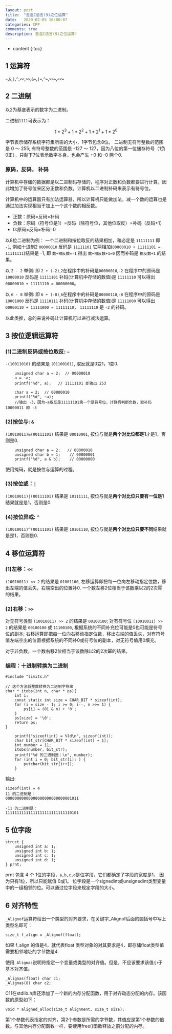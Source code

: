 ```yaml
---
layout: post
title:  "重温C语言(9)之位运算"
date:   2020-02-05 16:00:07
categories: CPP
comments: true
description: 重温C语言(9)之位运算!
---
```



* content
{:toc}

## 1 运算符
`~`,`&`,`|`,`^`,`<<`,`>>`,`&=`,`|=`,`^=`,`>>=`,`<<=`

## 2 二进制

以2为基底表示的数字为二进制。

二进制`1111`可表示为：
```math
1*2^3 + 1*2^2 + 1*2^1 + 1*2^0
```
字节表示储存系统字符集所需的大小，1字节包含8位。
二进制无符号整数的范围是 0 ～ 255;
有符号整数的范围是 -127 ～ 127，因为八位的第一位储存符号（1负 0正），只剩下7位表示数字本身。也会产生 +0 和 -0 两个0.

### 原码，反码， 补码
计算机中存储的数据都是以二进制码存储的，程序对正数和负数都要进行计算，因此增加了符号位来区分正数和负数。计算机以二进制补码来表示有符号位。

计算机中的运算器只有加法运算器，所以计算机只能做加法，减一个数的运算也是通过加法实现相当于加上一个这个数的相反数。
* 正数：原码=反码=补码
* 负数：原码（符号位是1）=反码（除符号位，其他位取反）=补码（反码+1）
* 0:原码=反码=补码=0

以8位二进制为例：
一个二进制和按位取反的结果相加，和必定是 `11111111` 即 `-1`, 例如十进制2 `00000010` 反码是 `11111101` 它两相加(`00000010 + 11111101 = 11111111`)结果是 -1, 即 `数+相反数=-1` 得出 `数+相反数+1=0` 因而补码是 `相反数+1` 的结果。

以 `2 - 2` 举例: 即 `2 + (-2)`,`2`在程序中的补码是`00000010`,`-2` 在程序中的原码是 `10000010` 反码是 `11111101` 补码(计算机中存储的数值)是 `11111110` 可以得出 `00000010 + 11111110 = 00000000`。

以 `6 - 8` 举例: 即 `6 + (-8)`,`6`在程序中的补码是`00000110`,`-8` 在程序中的原码是 `10001000` 反码是 `11110111` 补码(计算机中存储的数值)是 `11111000` 可以得出 `00000110 + 11111000 = 11111110`， `11111110` 是 `-2` 的补码。

以此类推，总的来说补码让计算机可以进行减法运算。

## 3 按位逻辑运算符
### (1)二进制反码或按位取反: `~`

`-(10011010)` 的结果是 `(01100101)`, 取反就是0变1，1变0.

```
    unsigned char a = 2;  // 00000010
    a = ~a;
    printf("%d", a);   // 11111101 即输出 253
```
```
    char a = 2;  // 00000010
    printf("%d", ~a);   
    //输出 -3，因为~a取反是11111101第一个是符号位，计算机判断负数，取补码 10000011 即 -3
```

### (2)按位与: `&`
`(10010011)&(00111101)` 结果是 `00010001`, 按位与就是**两个对比位都是1**才是1，否则是0.

```
    unsigned char a = 2;   // 00000010
    unsigned char b = 1;    // 00000001
    printf("%d", a & b);    // 00000000
```
使用掩码，就是按位与运算的过程。
### (3)按位或：`|`
`(10010011)|(00111101)` 结果是 `10111111`, 按位与就是**两个对比位只要有一位是1**结果就是是1，否则是0.

### (4)按位异或: `^`
`(10010011)^(00111101)` 结果是 `10101110`, 按位与就是**两个对比位只要不同**结果就是是1，否则是0.

## 4 移位运算符
### (1)左移：`<<`
`(10010011) << 2` 的结果是 `01001100`, 左移运算即把每一位向左移动指定位数，移出左端的值丢失，右端空出的位置补0.
一个数左移2位相当于该数乘以2的2次幂的结果。

### (2)右移：`>>`
对无符号类型 `(10010011) >> 2` 的结果是 `00100100`;
对有符号位 `(10010011) >> 2` 的结果是 `00100100` 或 `11100100`, 根据系统的不同补充位可能是0也可能是符号位的副本;
右移运算即把每一位向右移动指定位数，移出右端的值丢失，对有符号值左端空出的位置根据系统的不同补0或符号位的副本，对无符号值用0填充。

对于非负数，一个数右移2位相当于该数除以2的2次幂的结果。

### 编程：十进制转换为二进制
```
#include "limits.h"

// 这个方法将整数转换为二进制字符串
char * itobs(int n, char * ps){
    int i;
    const static int size = CHAR_BIT * sizeof(int);
    for (i = size - 1; i >= 0; i--, n >>= 1) {
        ps[i] = (01 & n) + '0';
    }
    ps[size] = '\0';
    return ps;
}
```

```
    printf("sizeof(int) = %ld\n", sizeof(int));
    char bit_str[CHAR_BIT * sizeof(int) + 1];
    int number = 11;
    itobs(number, bit_str);
    printf("%d 的二进制是：\n", number);
    for (int i = 0; bit_str[i]; ) {
        putchar(bit_str[i++]);
    }
```
输出:
```
sizeof(int) = 4
11 的二进制是：
00000000000000000000000000001011

-11 的二进制是：
11111111111111111111111111110101
```

## 5 位字段
```
struct {
    unsigned int a: 1;
    unsigned int b: 1;
    unsigned int c: 1;
    unsigned int d: 1;
} prnt;
```

prnt 包含 4 个 1位的字段，`a,b,c,d`是位字段，它们都确定了字段的宽度是1， 因为只有1位，所以只能赋值 0或1。
位字段是一个signedint或unsignedint类型变量中的一组相邻的位。可以通过位字段来规定字段的大小。

## 6 对齐特性
`_Alignof`运算符给出一个类型的对齐要求，在关键字_Alignof后面的圆括号中写上类型名即可：
```
size_t f_align = _Alignof(float);
```
如果 f_align 的值是4，就代表float 类型对象的对其要求是4，即存储float类型值需要相邻地址的字节数是4.

使用`_Alignas`说明符指定一个变量或类型的对齐值。但是，不应该要求该值小于基本对齐值。
```
_Alignas(float) char c1;
_Alignas(8) char c2;
```

C11在stdlib.h库还添加了一个新的内存分配函数，用于对齐动态分配的内存。该函数的原型如下：
```
void * aligned_alloc(size_t alignment, size_t size);
```
第1个参数代表指定的对齐，第2个参数是所需的字节数，其值应是第1个参数的倍数。与其他内存分配函数一样，要使用free()函数释放之前分配的内存。
